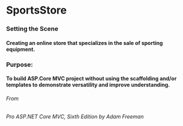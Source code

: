 # SportsStore

### Setting the Scene
#### Creating an online store that specializes in the sale of sporting equipment.

### Purpose:
#### To build ASP.Core MVC project without using the scaffolding and/or templates to demonstrate versatility and improve understanding.
 

###### From
###### Pro ASP.NET Core MVC, Sixth Edition by Adam Freeman
